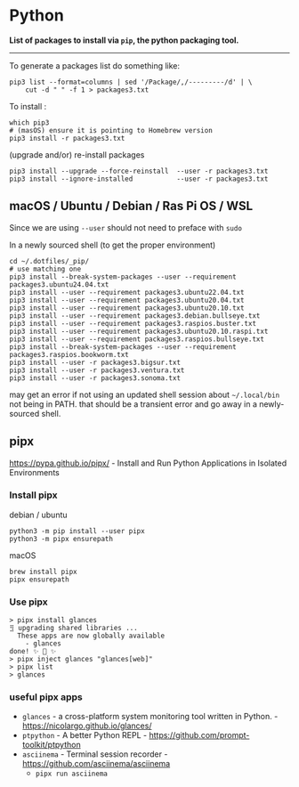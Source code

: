 # Python

**List of packages to install via `pip`, the python packaging tool.**

---

To generate a packages list do something like:

```
pip3 list --format=columns | sed '/Package/,/---------/d' | \
    cut -d " " -f 1 > packages3.txt
```

To install :

```
which pip3
# (masOS) ensure it is pointing to Homebrew version
pip3 install -r packages3.txt
```

(upgrade and/or) re-install packages

```shell
pip3 install --upgrade --force-reinstall  --user -r packages3.txt
pip3 install --ignore-installed           --user -r packages3.txt
```

## macOS / Ubuntu / Debian / Ras Pi OS / WSL

Since we are using `--user` should not need to preface with `sudo`

In a newly sourced shell (to get the proper environment)

```shell
cd ~/.dotfiles/_pip/
# use matching one
pip3 install --break-system-packages --user --requirement  packages3.ubuntu24.04.txt
pip3 install --user --requirement packages3.ubuntu22.04.txt
pip3 install --user --requirement packages3.ubuntu20.04.txt
pip3 install --user --requirement packages3.ubuntu20.10.txt
pip3 install --user --requirement packages3.debian.bullseye.txt
pip3 install --user --requirement packages3.raspios.buster.txt
pip3 install --user --requirement packages3.ubuntu20.10.raspi.txt
pip3 install --user --requirement packages3.raspios.bullseye.txt
pip3 install --break-system-packages --user --requirement  packages3.raspios.bookworm.txt
pip3 install --user -r packages3.bigsur.txt
pip3 install --user -r packages3.ventura.txt
pip3 install --user -r packages3.sonoma.txt
```
may get an error if not using an updated shell session about `~/.local/bin` not being in PATH. that should be a transient error and go away in a newly-sourced shell.

## pipx

<https://pypa.github.io/pipx/> - Install and Run Python Applications in Isolated Environments

### Install pipx

debian / ubuntu

```shell
python3 -m pip install --user pipx
python3 -m pipx ensurepath
```

macOS 

```shell
brew install pipx
pipx ensurepath
```

### Use pipx

```console
> pipx install glances
⣻ upgrading shared libraries ...
  These apps are now globally available
    - glances
done! ✨ 🌟 ✨
> pipx inject glances "glances[web]"
> pipx list
> glances
```

### useful pipx apps

- `glances` - a cross-platform system monitoring tool written in Python. - https://nicolargo.github.io/glances/
- `ptpython` - A better Python REPL - https://github.com/prompt-toolkit/ptpython
- `asciinema` - Terminal session recorder - https://github.com/asciinema/asciinema
  - `pipx run asciinema`